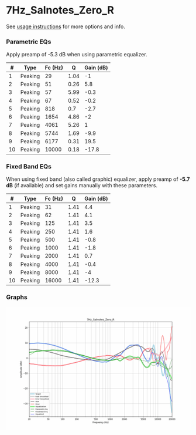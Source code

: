 # 7Hz_Salnotes_Zero_R
See [usage instructions](https://github.com/jaakkopasanen/AutoEq#usage) for more options and info.

### Parametric EQs
Apply preamp of -5.3 dB when using parametric equalizer.

|   # | Type    |   Fc (Hz) |    Q |   Gain (dB) |
|-----|---------|-----------|------|-------------|
|   1 | Peaking |        29 | 1.04 |        -1   |
|   2 | Peaking |        51 | 0.26 |         5.8 |
|   3 | Peaking |        57 | 5.99 |        -0.3 |
|   4 | Peaking |        67 | 0.52 |        -0.2 |
|   5 | Peaking |       818 | 0.7  |        -2.7 |
|   6 | Peaking |      1654 | 4.86 |        -2   |
|   7 | Peaking |      4061 | 5.26 |         1   |
|   8 | Peaking |      5744 | 1.69 |        -9.9 |
|   9 | Peaking |      6177 | 0.31 |        19.5 |
|  10 | Peaking |     10000 | 0.18 |       -17.8 |

### Fixed Band EQs
When using fixed band (also called graphic) equalizer, apply preamp of **-5.7 dB** (if available) and set gains manually with these parameters.

|   # | Type    |   Fc (Hz) |    Q |   Gain (dB) |
|-----|---------|-----------|------|-------------|
|   1 | Peaking |        31 | 1.41 |         4.4 |
|   2 | Peaking |        62 | 1.41 |         4.1 |
|   3 | Peaking |       125 | 1.41 |         3.5 |
|   4 | Peaking |       250 | 1.41 |         1.6 |
|   5 | Peaking |       500 | 1.41 |        -0.8 |
|   6 | Peaking |      1000 | 1.41 |        -1.8 |
|   7 | Peaking |      2000 | 1.41 |         0.7 |
|   8 | Peaking |      4000 | 1.41 |        -0.4 |
|   9 | Peaking |      8000 | 1.41 |        -4   |
|  10 | Peaking |     16000 | 1.41 |       -12.3 |

### Graphs
![](./7Hz_Salnotes_Zero_R.png)
